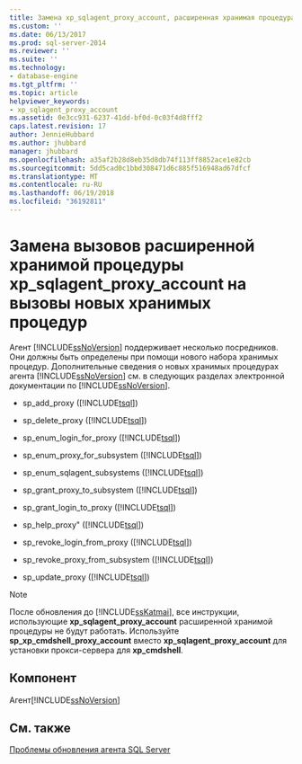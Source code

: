 ```yaml
---
title: Замена xp_sqlagent_proxy_account, расширенная хранимая процедура новых хранимых процедур | Документы Microsoft
ms.custom: ''
ms.date: 06/13/2017
ms.prod: sql-server-2014
ms.reviewer: ''
ms.suite: ''
ms.technology:
- database-engine
ms.tgt_pltfrm: ''
ms.topic: article
helpviewer_keywords:
- xp_sqlagent_proxy_account
ms.assetid: 0e3cc931-6237-41dd-bf0d-0c03f4d8fff2
caps.latest.revision: 17
author: JennieHubbard
ms.author: jhubbard
manager: jhubbard
ms.openlocfilehash: a35af2b28d8eb35d8db74f113ff8852ace1e82cb
ms.sourcegitcommit: 5dd5cad0c1bbd308471d6c885f516948ad67dfcf
ms.translationtype: MT
ms.contentlocale: ru-RU
ms.lasthandoff: 06/19/2018
ms.locfileid: "36192811"
---
```

# <a name="replace-usage-of-the-xpsqlagentproxyaccount-extended-stored-procedure-with-new-stored-procedures"></a>Замена вызовов расширенной хранимой процедуры xp_sqlagent_proxy_account на вызовы новых хранимых процедур
  Агент [!INCLUDE[ssNoVersion](../../includes/ssnoversion-md.md)] поддерживает несколько посредников. Они должны быть определены при помощи нового набора хранимых процедур. Дополнительные сведения о новых хранимых процедурах агента [!INCLUDE[ssNoVersion](../../includes/ssnoversion-md.md)] см. в следующих разделах электронной документации по [!INCLUDE[ssNoVersion](../../includes/ssnoversion-md.md)].  
  
-   sp_add_proxy ([!INCLUDE[tsql](../../includes/tsql-md.md)])  
  
-   sp_delete_proxy ([!INCLUDE[tsql](../../includes/tsql-md.md)])  
  
-   sp_enum_login_for_proxy ([!INCLUDE[tsql](../../includes/tsql-md.md)])  
  
-   sp_enum_proxy_for_subsystem ([!INCLUDE[tsql](../../includes/tsql-md.md)])  
  
-   sp_enum_sqlagent_subsystems ([!INCLUDE[tsql](../../includes/tsql-md.md)])  
  
-   sp_grant_proxy_to_subsystem ([!INCLUDE[tsql](../../includes/tsql-md.md)])  
  
-   sp_grant_login_to_proxy ([!INCLUDE[tsql](../../includes/tsql-md.md)])  
  
-   sp_help_proxy" ([!INCLUDE[tsql](../../includes/tsql-md.md)])  
  
-   sp_revoke_login_from_proxy ([!INCLUDE[tsql](../../includes/tsql-md.md)])  
  
-   sp_revoke_proxy_from_subsystem ([!INCLUDE[tsql](../../includes/tsql-md.md)])  
  
-   sp_update_proxy ([!INCLUDE[tsql](../../includes/tsql-md.md)])  
  
> [!NOTE]  
>  После обновления до [!INCLUDE[ssKatmai](../../includes/sskatmai-md.md)], все инструкции, использующие **xp_sqlagent_proxy_account** расширенной хранимой процедуры не будут работать. Используйте **sp_xp_cmdshell_proxy_account** вместо **xp_sqlagent_proxy_account** для установки прокси-сервера для **xp_cmdshell**.  
  
## <a name="component"></a>Компонент  
 Агент[!INCLUDE[ssNoVersion](../../includes/ssnoversion-md.md)]   
  
## <a name="see-also"></a>См. также  
 [Проблемы обновления агента SQL Server](../../../2014/sql-server/install/sql-server-agent-upgrade-issues.md)  
  
  